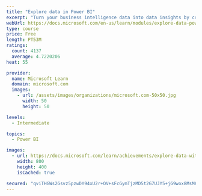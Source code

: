 ```yaml
---
title: "Explore data in Power BI"
excerpt: "Turn your business intelligence data into data insights by creating and configuring Power BI dashboards."
webUrl: https://docs.microsoft.com/en-us/learn/modules/explore-data-power-bi/
type: course
price: Free
length: PT53M
ratings:
  count: 4137
  average: 4.7220206
heat: 55

provider:
  name: Microsoft Learn
  domain: microsoft.com
  images:
    - url: /assets/images/organizations/microsoft.com-50x50.jpg
      width: 50
      height: 50

levels:
  - Intermediate

topics:
  - Power BI

images:
  - url: https://docs.microsoft.com/learn/achievements/explore-data-with-power-bi-desktop-social.png
    width: 800
    height: 400
    isCached: true

secured: "qviTHGWs2Gsvz5pzwDY94xU2r+OV+sFcGymTjzMD5t2G7UJY5+jG9wox8MsM6mOtjlB38c1u/9dodTnIHwWSu2PL7FpAz2+j1Bk/mHUamWERSaOin2h+0WbJ7pOmyWB0cGuvf6kyt+NenF2UvKbiJUJOv2z2AWYl/5JUMbTTyQNJdAriUoZ608Nj3DSdILcQnZmK5sn477FUFZ+SRMS+k1M6awO+5Glwqen1jy9lfkYvJMfT9Z6k/VBoQjfcjWCHVGwiLKku9/oWgmheohTGqMHlsFnUV2x10EZQor2caTkzhV5BvkLpRNYOeS7JdQJ9Kp93d3Ac2qrws/I94k3rR0EclQKy73ZBIu5WbAa0mEXkt9Txy3VgqcyIHaTqONC13amtdJuFqJMom+mxt5Z+5H3/Q/ebG3fE3os5YTYTrMY=;xTSvE8miaSSZGNx2Rngm/w=="
---
```



